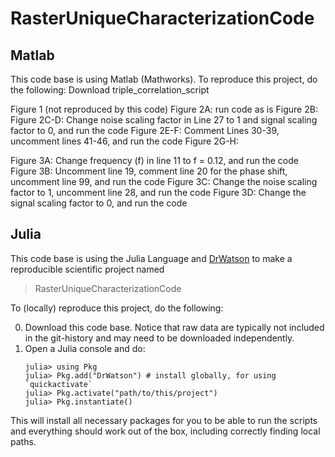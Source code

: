 # RasterUniqueCharacterizationCode

## Matlab

This code base is using Matlab (Mathworks). To reproduce this project, do the following: 
Download triple_correlation_script

Figure 1 (not reproduced by this code)
Figure 2A: run code as is
Figure 2B: 
Figure 2C-D: Change noise scaling factor in Line 27 to 1 and signal scaling factor to 0, and run the code
Figure 2E-F: Comment Lines 30-39, uncomment lines 41-46, and run the code
Figure 2G-H: 

Figure 3A: Change frequency (f) in line 11 to f = 0.12, and run the code
Figure 3B: Uncomment line 19, comment line 20 for the phase shift, uncomment line 99, and run the code
Figure 3C: Change the noise scaling factor to 1, uncomment line 28, and run the code
Figure 3D: Change the signal scaling factor to 0, and run the code


## Julia

This code base is using the Julia Language and [DrWatson](https://juliadynamics.github.io/DrWatson.jl/stable/)
to make a reproducible scientific project named
> RasterUniqueCharacterizationCode

To (locally) reproduce this project, do the following:

0. Download this code base. Notice that raw data are typically not included in the
   git-history and may need to be downloaded independently.
1. Open a Julia console and do:
   ```
   julia> using Pkg
   julia> Pkg.add("DrWatson") # install globally, for using `quickactivate`
   julia> Pkg.activate("path/to/this/project")
   julia> Pkg.instantiate()
   ```

This will install all necessary packages for you to be able to run the scripts and
everything should work out of the box, including correctly finding local paths.
